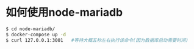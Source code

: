 # 如何使用node-mariadb
```bash
$ cd node-mariadb/
$ docker-compose up -d
$ curl 127.0.0.1:3001   #等待大概五秒左右执行该命令(因为数据库启动需要时间)
```